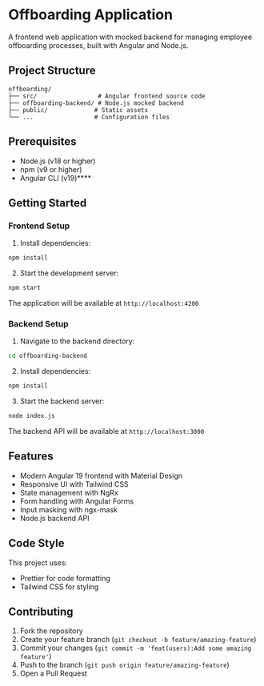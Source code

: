 # Offboarding Application

A frontend web application with mocked backend for managing employee offboarding processes, built with Angular and Node.js.

## Project Structure

```
offboarding/
├── src/                 # Angular frontend source code
├── offboarding-backend/ # Node.js mocked backend
├── public/             # Static assets
└── ...                 # Configuration files
```

## Prerequisites

- Node.js (v18 or higher)
- npm (v9 or higher)
- Angular CLI (v19)\*\*\*\*

## Getting Started

### Frontend Setup

1. Install dependencies:

```bash
npm install
```

2. Start the development server:

```bash
npm start
```

The application will be available at `http://localhost:4200`

### Backend Setup

1. Navigate to the backend directory:

```bash
cd offboarding-backend
```

2. Install dependencies:

```bash
npm install
```

3. Start the backend server:

```bash
node index.js
```

The backend API will be available at `http://localhost:3000`

## Features

- Modern Angular 19 frontend with Material Design
- Responsive UI with Tailwind CSS
- State management with NgRx
- Form handling with Angular Forms
- Input masking with ngx-mask
- Node.js backend API

## Code Style

This project uses:

- Prettier for code formatting
- Tailwind CSS for styling

## Contributing

1. Fork the repository
2. Create your feature branch (`git checkout -b feature/amazing-feature`)
3. Commit your changes (`git commit -m 'feat(users):Add some amazing feature'`)
4. Push to the branch (`git push origin feature/amazing-feature`)
5. Open a Pull Request

